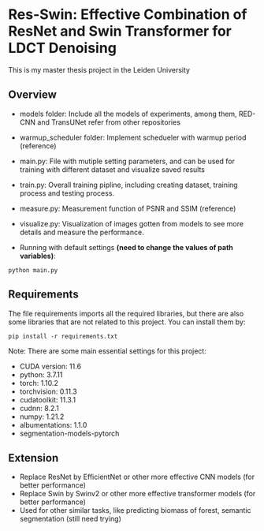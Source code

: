 # Res-Swin: Effective Combination of ResNet and Swin Transformer for LDCT Denoising

This is my master thesis project in the Leiden University

## Overview

- models folder: Include all the models of experiments, among them, RED-CNN and TransUNet refer from other repositories

- warmup_scheduler folder: Implement schedueler with warmup period (reference)

- main.py: File with mutiple setting parameters, and can be used for training with different dataset and visualize saved results

- train.py: Overall training pipline, including creating dataset, training process and testing process.

- measure.py: Measurement function of PSNR and SSIM (reference)

- visualize.py: Visualization of images gotten from models to see more details and measure the performance.

- Running with default settings **(need to change the values of path variables)**:
```
python main.py
```

## Requirements
The file requirements imports all the required libraries, but there are also some libraries that are not related to this project. You can install them by:
```
pip install -r requirements.txt
```
Note: There are some main essential settings for this project:
- CUDA version: 11.6
- python: 3.7.11
- torch: 1.10.2
- torchvision: 0.11.3
- cudatoolkit: 11.3.1
- cudnn: 8.2.1
- numpy: 1.21.2
- albumentations: 1.1.0
- segmentation-models-pytorch

## Extension

- Replace ResNet by EfficientNet or other more effective CNN models (for better performance)
- Replace Swin by Swinv2 or other more effective transformer models (for better performance)
- Used for other similar tasks, like predicting biomass of forest, semantic segmentation (still need trying)
